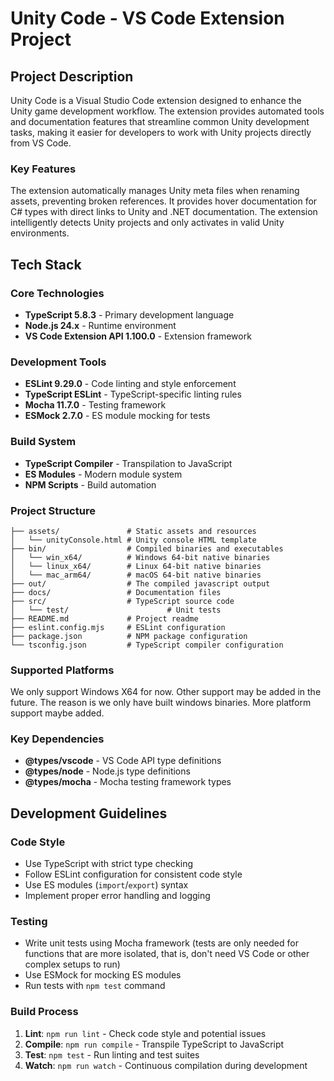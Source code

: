 # Unity Code - VS Code Extension Project

## Project Description

Unity Code is a Visual Studio Code extension designed to enhance the Unity game development workflow. The extension provides automated tools and documentation features that streamline common Unity development tasks, making it easier for developers to work with Unity projects directly from VS Code.

### Key Features

The extension automatically manages Unity meta files when renaming assets, preventing broken references. It provides hover documentation for C# types with direct links to Unity and .NET documentation. The extension intelligently detects Unity projects and only activates in valid Unity environments.

## Tech Stack

### Core Technologies
- **TypeScript 5.8.3** - Primary development language
- **Node.js 24.x** - Runtime environment
- **VS Code Extension API 1.100.0** - Extension framework

### Development Tools
- **ESLint 9.29.0** - Code linting and style enforcement
- **TypeScript ESLint** - TypeScript-specific linting rules
- **Mocha 11.7.0** - Testing framework
- **ESMock 2.7.0** - ES module mocking for tests

### Build System
- **TypeScript Compiler** - Transpilation to JavaScript
- **ES Modules** - Modern module system
- **NPM Scripts** - Build automation

### Project Structure
```
├── assets/               # Static assets and resources
│   └── unityConsole.html # Unity console HTML template
├── bin/                  # Compiled binaries and executables
│   └── win_x64/          # Windows 64-bit native binaries
│   └── linux_x64/        # Linux 64-bit native binaries
│   └── mac_arm64/        # macOS 64-bit native binaries
├── out/                  # The compiled javascript output
├── docs/                 # Documentation files
├── src/                  # TypeScript source code
│   └── test/                      # Unit tests
├── README.md             # Project readme
├── eslint.config.mjs     # ESLint configuration
├── package.json          # NPM package configuration
└── tsconfig.json         # TypeScript compiler configuration
```

### Supported Platforms
We only support Windows X64 for now. Other support may be added in the future. The reason is we only have built windows binaries. More platform support maybe added.

### Key Dependencies
- **@types/vscode** - VS Code API type definitions
- **@types/node** - Node.js type definitions
- **@types/mocha** - Mocha testing framework types

## Development Guidelines

### Code Style
- Use TypeScript with strict type checking
- Follow ESLint configuration for consistent code style
- Use ES modules (`import`/`export`) syntax
- Implement proper error handling and logging

### Testing
- Write unit tests using Mocha framework (tests are only needed for functions that are more isolated, that is, don't need VS Code or other complex setups to run)
- Use ESMock for mocking ES modules
- Run tests with `npm test` command

### Build Process
1. **Lint**: `npm run lint` - Check code style and potential issues
2. **Compile**: `npm run compile` - Transpile TypeScript to JavaScript
3. **Test**: `npm test` - Run linting and test suites
4. **Watch**: `npm run watch` - Continuous compilation during development
